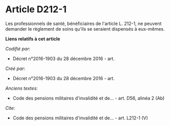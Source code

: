 # Article D212-1

Les professionnels de santé, bénéficiaires de l'article L. 212-1, ne peuvent demander le règlement de soins qu'ils se
seraient dispensés à eux-mêmes.

**Liens relatifs à cet article**

_Codifié par_:

  - Décret n°2016-1903 du 28 décembre 2016 - art.

_Créé par_:

  - Décret n°2016-1903 du 28 décembre 2016 - art.

_Anciens textes_:

  - Code des pensions militaires d'invalidité et de... - art. D56, alinéa 2 (Ab)

_Cite_:

  - Code des pensions militaires d'invalidité et de... - art. L212-1 (V)
